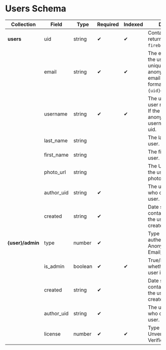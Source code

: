 # Users Schema

|Collection|Field|Type|Required|Indexed|Description|
|---|---|---|---|---|---|
|**users**|uid|string|✔︎|✔︎|Contains the value returned from `firebase.auth().uid`.|
||email|string|✔︎|✔︎|The email address of the user must be unique. If the user is anonymous, the email should be formatted `{uid}@anon`.|
||username|string|✔︎|✔︎|The username of the user must be unique. If the user is anonymous, the username is their uid.|
||last_name|string|||The last name of the user.|
||first_name|string|||The first name of the user.|
||photo_url|string|||The URL location for the user's avatar photo.|
||author_uid|string|✔︎||The uid of the user who created this user.|
||created|string|✔︎||Date string containing the date the user was created.|
|**{user}/admin**|type|number|✔︎||Type of authentication: (0) Anonymous, (1) Email, (2) Google.|
||is_admin|boolean|✔︎|✔︎|True/False value for whether or not this user is an admin.|
||created|string|✔︎||Date string containing the date the user was created.|
||author_uid|string|✔︎||The uid of the user who created this user.|
||license|number|✔︎|✔︎|Type of license: (0) Unverified, (1) Verified|
